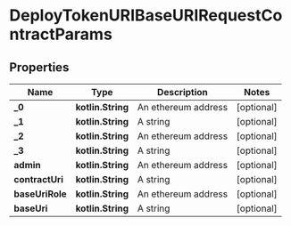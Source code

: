 
# DeployTokenURIBaseURIRequestContractParams

## Properties
Name | Type | Description | Notes
------------ | ------------- | ------------- | -------------
**_0** | **kotlin.String** | An ethereum address |  [optional]
**_1** | **kotlin.String** | A string |  [optional]
**_2** | **kotlin.String** | An ethereum address |  [optional]
**_3** | **kotlin.String** | A string |  [optional]
**admin** | **kotlin.String** | An ethereum address |  [optional]
**contractUri** | **kotlin.String** | A string |  [optional]
**baseUriRole** | **kotlin.String** | An ethereum address |  [optional]
**baseUri** | **kotlin.String** | A string |  [optional]



